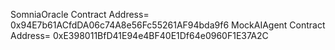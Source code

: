 SomniaOracle Contract Address= 0x94E7b61ACfdDA06c74A8e56Fc55261AF94bda9f6
MockAIAgent Contract Address= 0xE398011BfD41E94e4BF40E1Df64e0960F1E37A2C